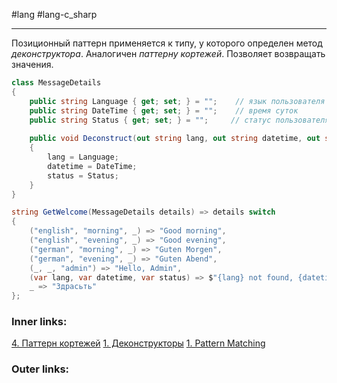 #lang #lang-c_sharp 

---
Позиционный паттерн применяется к типу, у которого определен метод *деконструктора*.
Аналогичен *паттерну кортежей*.
Позволяет возвращать значения.

```csharp
class MessageDetails
{
    public string Language { get; set; } = "";    // язык пользователя
    public string DateTime { get; set; } = "";    // время суток
    public string Status { get; set; } = "";     // статус пользователя
 
    public void Deconstruct(out string lang, out string datetime, out string status)
    {
        lang = Language;
        datetime = DateTime;
        status = Status;
    }
}

string GetWelcome(MessageDetails details) => details switch
{
    ("english", "morning", _) => "Good morning",
    ("english", "evening", _) => "Good evening",
    ("german", "morning", _) => "Guten Morgen",
    ("german", "evening", _) => "Guten Abend",
    (_, _, "admin") => "Hello, Admin",
    (var lang, var datetime, var status) => $"{lang} not found, {datetime} unknown, {status} undefined",
    _ => "Здрасьть"
};
```

### Inner links:
[4. Паттерн кортежей](1.%20Languages/C-sharp/0.%20Введение/1.%20Типы%20данных/Pattern%20Matching/4.%20Паттерн%20кортежей.md)
[1. Деконструкторы](1.%20Languages/C-sharp/0.%20Введение/2.%20Классовые%20механизмы/1.%20Деконструкторы.md)
[1. Pattern Matching](1.%20Languages/C-sharp/0.%20Введение/1.%20Типы%20данных/Pattern%20Matching/1.%20Pattern%20Matching.md)

### Outer links:
